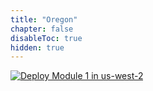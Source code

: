 ```yaml
---
title: "Oregon"
chapter: false
disableToc: true
hidden: true
---
```


<a href="https://console.aws.amazon.com/cloudformation/home?region=us-west-2#/stacks/new?stackName=AWSK8SNetWksp-Env-Setup&templateURL=https://s3-us-west-2.amazonaws.com/cf-templates-1ddspry9lb16p-us-west-2/2019282z8t-cloud9.yaml" target="_blank">![Deploy Module 1 in us-west-2](/images/deploy-to-aws.png)</a>